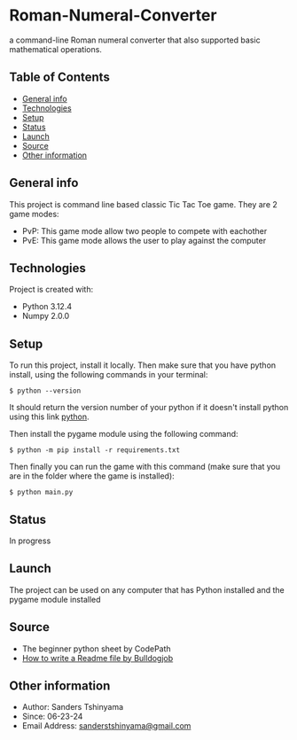 # Roman-Numeral-Converter
a command-line Roman numeral converter that also supported basic mathematical operations.

## Table of Contents
* [General info](#general-info)
* [Technologies](#technologies)
* [Setup](#setup)
* [Status](#status)
* [Launch](#launch)
* [Source](#source)
* [Other information](#other-information)

## General info
This project is command line based classic Tic Tac Toe game. 
They are 2 game modes:
- PvP: This game mode allow two people to compete with eachother
- PvE: This game mode allows the user to play against the computer

## Technologies
Project is created with:
* Python 3.12.4
* Numpy 2.0.0

## Setup
To run this project, install it locally.
Then make sure that you have python install, using the following commands in your terminal:

```
$ python --version
```

It should return the version number of your python if it doesn't install python using this link [python](https://www.python.org/downloads/).

Then install the pygame module using the following command:

```
$ python -m pip install -r requirements.txt
```
Then finally you can run the game with this command (make sure that you are in the folder where the game is installed):

```
$ python main.py
```
## Status
In progress

## Launch

The project can be used on any computer that has Python installed and the pygame module installed

## Source
* The beginner python sheet by CodePath
* [How to write a Readme file by Bulldogjob](https://bulldogjob.com/readme/how-to-write-a-good-readme-for-your-github-project)

## Other information
* Author: Sanders Tshinyama
* Since: 06-23-24
* Email Address: sanderstshinyama@gmail.com

